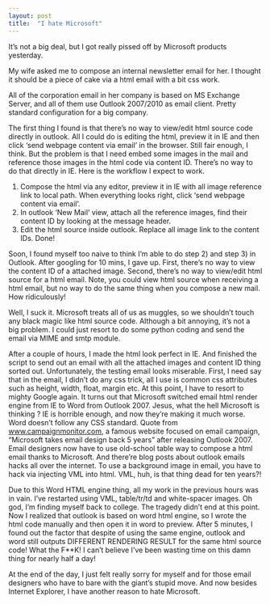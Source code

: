 ```yaml
---
layout: post
title:  "I hate Microsoft"
---
```


It’s not a big deal, but I got really pissed off by Microsoft products yesterday.

My wife asked me to compose an internal newsletter email for her. I thought it should be a piece of cake via a html email with a bit css work.

All of the corporation email in her company is based on MS Exchange Server, and all of them use Outlook 2007/2010 as email client. Pretty standard configuration for a big company.

The first thing I found is that there’s no way to view/edit html source code directly in outlook. All I could do is editing the html, preview it in IE and then click ‘send webpage content via email’ in the browser. Still fair enough, I think. But the problem is that I need embed some images in the mail and reference those images in the html code via content ID. There’s no way to do that directly in IE. Here is the workflow I expect to work.

1. Compose the html via any editor, preview it in IE with all image reference link to local path. When everything looks right, click ‘send webpage content via email’.
2. In outlook ‘New Mail’ view, attach all the reference images, find their content ID by looking at the message header.
3. Edit the html source inside outlook. Replace all image link to the content IDs. Done!

Soon, I found myself too naive to think I’m able to do step 2) and step 3) in Outlook. After googling for 10 mins, I gave up. First, there’s no way to view the content ID of a attached image. Second, there’s no way to view/edit html source for a html email. Note, you could view html source when receiving a html email, but no way to do the same thing when you compose a new mail. How ridiculously!

Well, I suck it. Microsoft treats all of us as muggles, so we shouldn’t touch any black magic like html source code. Although a bit annoying, it’s not a big problem. I could just resort to do some python coding and send the email via MIME and smtp module.

After a couple of hours, I made the html look perfect in IE. And finished the script to send out an email with all the attached images and content ID thing sorted out. Unfortunately, the testing email looks miserable. First, I need say that in the email, I didn’t do any css trick, all I use is common css attributes such as height, width, float, margin etc. At this point, I have to resort to mighty Google again. It turns out that Microsoft switched email html render engine from IE to Word from Outlook 2007. Jesus, what the hell Microsoft is thinking ? IE is horrible enough, and now they’re making it much worse. Word doesn’t follow any CSS standard. Quote from www.campaignmonitor.com, a famous website focused on email campaign, “Microsoft takes email design back 5 years” after releasing Outlook 2007. Email designers now have to use old-school table way to compose a html email thanks to Microsoft. And there’re blog posts about outlook emails hacks all over the internet. To use a background image in email, you have to hack via injecting VML into html. VML, huh, is that thing dead for ten years?!

Due to this Word HTML engine thing, all my work in the previous hours was in vain. I’ve restarted using VML, table/tr/td and white-spacer images. Oh god, I’m finding myself back to college. The tragedy didn’t end at this point. Now I realized that outlook is based on word html engine, so I wrote the html code manually and then open it in word to preview. After 5 minutes, I found out the factor that despite of using the same engine, outlook and word still outputs DIFFERENT RENDERING RESULT for the same html source code! What the F**K! I can’t believe I’ve been wasting time on this damn thing for nearly half a day!

At the end of the day, I just felt really sorry for myself and for those email designers who have to bare with the giant’s stupid move. And now besides Internet Explorer, I have another reason to hate Microsoft.
